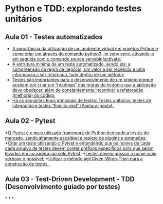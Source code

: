 # Python e TDD: explorando testes unitários

## Aula 01 - Testes automatizados
* [A importância da utilização de um ambiente virtual em projetos Python e como criar um através do comando python3 -m venv venv, ativando-o em seguida com o comando source venv/bin/activate;](#)
* [A estrutura mínima de um teste automatizado, sendo ela: a compreensão da regra de negócio, um valor a ser recebido e uma informação a ser retornada, tudo dentro de um método;](#)
* [Testes são importantes para o desenvolvimento de um projeto porque acabam por criar um “roadmap” das regras de negócio que a aplicação deve obedecer, além de constantemente incentivar a refatoração (melhoria) do código;](#)
* [Há os seguintes tipos principais de testes: Testes unitários, testes de integração e testes “End-to-end” (Ponta-a-ponta).](#)

## Aula 02 - Pytest
*[O Pytest é o mais utilizado framework de Python dedicado a testes do mercado, sendo altamente escalável e repleto de plugins e extensões;](#)
*[Criar um teste utilizando o Pytest e entendendo que os nomes de cada cada arquivo de testes devem conter prefixos específicos para que sejam levados em consideração pelo Pytest;](#)
*[Testes devem possuir o nome mais verboso o possível;](#)
*[Utilizar o método ágil Given-When-Then para a construção de testes.](#)

## Aula 03 - Test-Driven Development - TDD (Desenvolvimento guiado por testes)
*[](#)
*[](#)
*[](#)